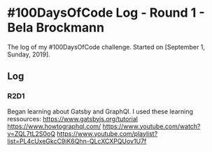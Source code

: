 # #100DaysOfCode Log - Round 1 - Bela Brockmann

The log of my #100DaysOfCode challenge. Started on [September 1, Sunday, 2019].

## Log

### R2D1
Began learning about Gatsby and GraphQl. I used these learning ressources:
https://www.gatsbyjs.org/tutorial
https://www.howtographql.com/
https://www.youtube.com/watch?v=ZQL7tL2S0oQ
https://www.youtube.com/playlist?list=PL4cUxeGkcC9iK6Qhn-QLcXCXPQUov1U7f
